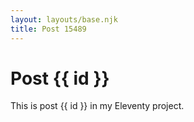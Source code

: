 ```yaml
---
layout: layouts/base.njk
title: Post 15489
---
```


# Post {{ id }}

This is post {{ id }} in my Eleventy project.
